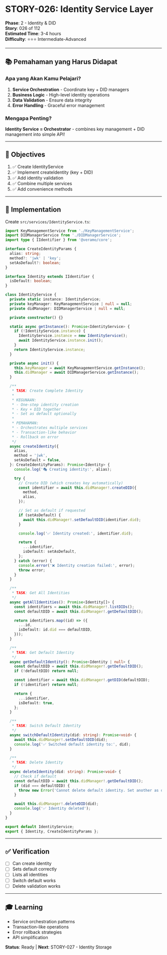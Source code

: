 # STORY-026: Identity Service Layer

**Phase**: 2 - Identity & DID  
**Story**: 026 of 112  
**Estimated Time**: 3-4 hours  
**Difficulty**: ⭐⭐⭐ Intermediate-Advanced

---

## 📚 Pemahaman yang Harus Didapat

### Apa yang Akan Kamu Pelajari?

1. **Service Orchestration** - Coordinate key + DID managers
2. **Business Logic** - High-level identity operations
3. **Data Validation** - Ensure data integrity
4. **Error Handling** - Graceful error management

### Mengapa Penting?

**Identity Service = Orchestrator** - combines key management + DID management into simple API!

---

## 🎯 Objectives

1. ✅ Create IdentityService
2. ✅ Implement createIdentity (key + DID)
3. ✅ Add identity validation
4. ✅ Combine multiple services
5. ✅ Add convenience methods

---

## 📝 Implementation

Create `src/services/IdentityService.ts`:

```typescript
import KeyManagementService from './KeyManagementService';
import DIDManagerService from './DIDManagerService';
import type { IIdentifier } from '@veramo/core';

interface CreateIdentityParams {
  alias: string;
  method?: 'jwk' | 'key';
  setAsDefault?: boolean;
}

interface Identity extends IIdentifier {
  isDefault: boolean;
}

class IdentityService {
  private static instance: IdentityService;
  private keyManager: KeyManagementService | null = null;
  private didManager: DIDManagerService | null = null;

  private constructor() {}

  static async getInstance(): Promise<IdentityService> {
    if (!IdentityService.instance) {
      IdentityService.instance = new IdentityService();
      await IdentityService.instance.init();
    }
    return IdentityService.instance;
  }

  private async init() {
    this.keyManager = await KeyManagementService.getInstance();
    this.didManager = await DIDManagerService.getInstance();
  }

  /**
   * TASK: Create Complete Identity
   * 
   * KEGUNAAN:
   * - One-step identity creation
   * - Key + DID together
   * - Set as default optionally
   * 
   * PEMAHAMAN:
   * - Orchestrates multiple services
   * - Transaction-like behavior
   * - Rollback on error
   */
  async createIdentity({
    alias,
    method = 'jwk',
    setAsDefault = false,
  }: CreateIdentityParams): Promise<Identity> {
    console.log('🎭 Creating identity:', alias);

    try {
      // Create DID (which creates key automatically)
      const identifier = await this.didManager!.createDID({
        method,
        alias,
      });

      // Set as default if requested
      if (setAsDefault) {
        await this.didManager!.setDefaultDID(identifier.did);
      }

      console.log('✅ Identity created:', identifier.did);

      return {
        ...identifier,
        isDefault: setAsDefault,
      };
    } catch (error) {
      console.error('❌ Identity creation failed:', error);
      throw error;
    }
  }

  /**
   * TASK: Get All Identities
   */
  async getAllIdentities(): Promise<Identity[]> {
    const identifiers = await this.didManager!.listDIDs();
    const defaultDID = await this.didManager!.getDefaultDID();

    return identifiers.map((id) => ({
      ...id,
      isDefault: id.did === defaultDID,
    }));
  }

  /**
   * TASK: Get Default Identity
   */
  async getDefaultIdentity(): Promise<Identity | null> {
    const defaultDID = await this.didManager!.getDefaultDID();
    if (!defaultDID) return null;

    const identifier = await this.didManager!.getDID(defaultDID);
    if (!identifier) return null;

    return {
      ...identifier,
      isDefault: true,
    };
  }

  /**
   * TASK: Switch Default Identity
   */
  async switchDefaultIdentity(did: string): Promise<void> {
    await this.didManager!.setDefaultDID(did);
    console.log('✅ Switched default identity to:', did);
  }

  /**
   * TASK: Delete Identity
   */
  async deleteIdentity(did: string): Promise<void> {
    // Check if default
    const defaultDID = await this.didManager!.getDefaultDID();
    if (did === defaultDID) {
      throw new Error('Cannot delete default identity. Set another as default first.');
    }

    await this.didManager!.deleteDID(did);
    console.log('✅ Identity deleted');
  }
}

export default IdentityService;
export { Identity, CreateIdentityParams };
```

---

## ✅ Verification

- [ ] Can create identity
- [ ] Sets default correctly
- [ ] Lists all identities
- [ ] Switch default works
- [ ] Delete validation works

---

## 🎓 Learning

- Service orchestration patterns
- Transaction-like operations
- Error rollback strategies
- API simplification

**Status**: Ready | **Next**: STORY-027 - Identity Storage
